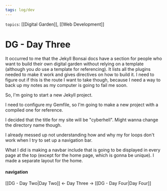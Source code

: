 ```yaml
---
tags: log/dev
---
```


`topics`:  [[Digital Garden]], [[Web Development]]

# DG - Day Three

It occurred to me that the Jekyll Bonsai docs have a section for people who want to build their own digital garden without relying on a template (although you *do* use a template for referencing). It lists all the plugins needed to make it work and gives directives on how to build it. I need to figure out if this is the route I want to take though, because I need a way to back up my notes as my computer is going to fail me soon.

So, I'm going to start a new Jekyll project.

I need to configure my Gemfile, so I'm going to make a new project with a compiled one for reference.

I decided that the title for my site will be "cyberhell". Might wanna change the directory name though.

I already messed up not understanding how and why my for loops don't work when I try to set up a navigation bar.

What I did is making a navbar include that is going to be displayed in every page at the top (except for the home page, which is gonna be unique). I made a separate layout for the home.

#### navigation

[[DG - Day Two|Day Two]] <- Day Three -> [[DG - Day Four|Day Four]]